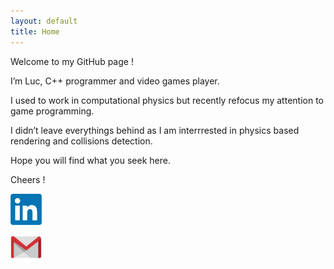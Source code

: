 ```yaml
---
layout: default
title: Home
---
```


Welcome to my GitHub page !

I’m Luc, C++ programmer and video games player.

I used to work in computational physics but recently refocus my attention to game programming.

I didn’t leave everythings behind as I am interrrested in physics based rendering and collisions detection.

Hope you will find what you seek here.

Cheers !

[<img src="LinkedIn_logo.png" alt="Linkedin" width="50"/>](https://www.linkedin.com/in/lucsenecal/)

[<img src="mail_logo.png" alt="Mail" width="50"/>](mailto:luc.senecal14@wanadoo.fr)
